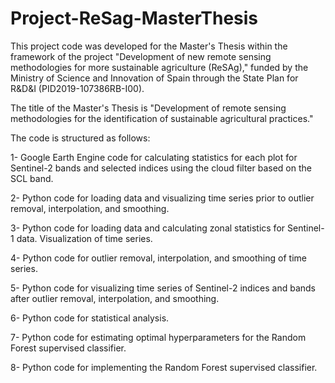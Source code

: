 # Project-ReSag-MasterThesis

This project code was developed for the Master's Thesis within the framework of the project "Development of new remote sensing methodologies for more sustainable agriculture (ReSAg)," funded by the Ministry of Science and Innovation of Spain through the State Plan for R&D&I (PID2019-107386RB-I00).

The title of the Master's Thesis is "Development of remote sensing methodologies for the identification of sustainable agricultural practices."

The code is structured as follows:

1- Google Earth Engine code for calculating statistics for each plot for Sentinel-2 bands and selected indices using the cloud filter based on the SCL band.

2- Python code for loading data and visualizing time series prior to outlier removal, interpolation, and smoothing.

3- Python code for loading data and calculating zonal statistics for Sentinel-1 data. Visualization of time series.

4- Python code for outlier removal, interpolation, and smoothing of time series.

5- Python code for visualizing time series of Sentinel-2 indices and bands after outlier removal, interpolation, and smoothing.

6- Python code for statistical analysis.

7- Python code for estimating optimal hyperparameters for the Random Forest supervised classifier.

8- Python code for implementing the Random Forest supervised classifier.
